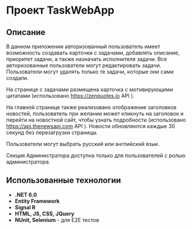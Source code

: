 # Проект TaskWebApp

## Описание
В данном приложении авторизованный пользователь имеет возможность создавать карточки с задачами, добавлять описание, приоритет задачи, а также назначать исполнителя задачи. Все авторизованные пользователи могут редактировать задачи. Пользователи могут удалять только те задачи, которые они сами создали.

На странице с задачами размещена карточка с мотивирующими цитатами (использовано https://zenquotes.io API ).

На главной странице также реализовано отображение заголовков новостей, пользователь при желании может кликнуть на заголовок и перейти на новостной сайт, чтобы узнать подробности (использовано https://api.thenewsapi.com API ). Новости обновляются каждые 30 секунд без перезагрузки страницы.

Пользователи могут выбрать русский или английский язык.

Секция Администратора доступна только для пользователей с ролью администратора.

## Использованные технологии
- **.NET 6.0**
- **Entity Framework**
- **Signal R**
- **HTML, JS, CSS, JQuery**
- **NUnit, Selenium** - для E2E тестов
